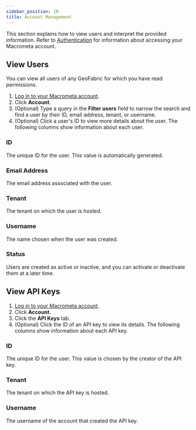 ```yaml
---
sidebar_position: 10
title: Account Management
---
```


This section explains how to view users and interpret the provided information. Refer to [Authentication](../authentication.md) for information about accessing your Macrometa account.

## View Users

You can view all users of any GeoFabric for which you have read permissions.

1. [Log in to your Macrometa account](https://auth.paas.macrometa.io/).
1. Click **Account**.
1. (Optional) Type a query in the **Filter users** field to narrow the search and find a user by their ID, email address, tenant, or username.
1. (Optional) Click a user's ID to view more details about the user. The following columns show information about each user.

### ID

The unique ID for the user. This value is automatically generated.

### Email Address

The email address associated with the user.

### Tenant

The tenant on which the user is hosted.

### Username

The name chosen when the user was created.

### Status

Users are created as active or inactive, and you can activate or deactivate them at a later time.

## View API Keys

1. [Log in to your Macrometa account](https://auth.paas.macrometa.io/).
1. Click **Account**.
1. Click the **API Keys** tab.
1. (Optional) Click the ID of an API key to view its details. The following columns show information about each API key.

### ID

The unique ID for the user. This value is chosen by the creator of the API key.

### Tenant

The tenant on which the API key is hosted.

### Username

The username of the account that created the API key.